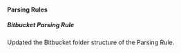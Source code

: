 #### Parsing Rules
##### Bitbucket Parsing Rule
Updated the Bitbucket folder structure of the Parsing Rule.

